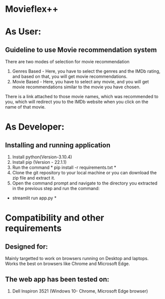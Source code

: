 # Movieflex++
# As User:
## Guideline to use Movie recommendation system 

There are two modes of selection for movie recommendation
1. Genres Based - Here, you have to select the genres and the IMDb rating, and based on that, you will get movie recommendations.
2. Movie Based - Here, you have to select any movie, and you will get movie recommendations similar to the movie you have chosen.

There is a link attached to those movie names, which was recommended to you, which will redirect you to the IMDb website when you click on the name of that movie.

# As Developer:

## Installing and running application

1. Install python(Version-3.10.4) 
2. Install pip (Version - 22.1.1)
3. Run the command   *  pip install -r requirements.txt  *
4. Clone the git repository to your local machine or you can download the zip file and extract it.
5. Open the command prompt and navigate to the directory you extracted in the previous step and run the command:
 * streamlit run app.py  * 

# Compatibility and other requirements

## Designed for:

Mainly targetted to work on browsers running on Desktop and laptops.
Works the best on browsers like Chrome and Microsoft Edge.

## The web app has been tested on:

1. Dell Inspiron 3521 (Windows 10- Chrome, Microsoft Edge browser)


